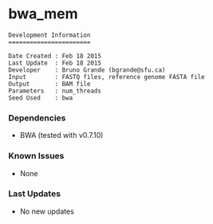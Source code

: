 # bwa_mem

```
Development Information
=======================

Date Created : Feb 18 2015
Last Update  : Feb 18 2015
Developer    : Bruno Grande (bgrande@sfu.ca)
Input        : FASTQ files, reference genome FASTA file
Output       : BAM file 
Parameters   : num_threads
Seed Used    : bwa
```

### Dependencies

- BWA (tested with v0.7.10)

### Known Issues

- None

### Last Updates

- No new updates
